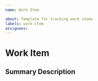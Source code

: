 ```yaml
---
name: Work Item

about: Template for tracking work items
labels: work-item
assignees:
---
```


# Work Item

## Summary Description

<!-- Briefly summarize the work item. -

## Steps to Reproduce

<!-- List the steps needed to reproduce the issue or context. -

## Expected Outcome

<!-- Describe the expected result or intended behavior. -

## Acceptance Criteria

<!-- Define the conditions that must be met for this work item to be considered complete. -
